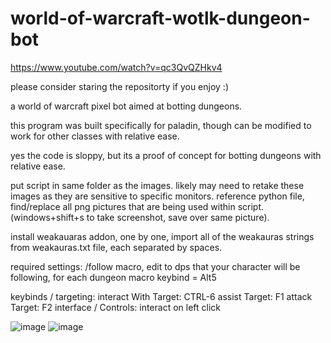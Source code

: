 # world-of-warcraft-wotlk-dungeon-bot

https://www.youtube.com/watch?v=qc3QvQZHkv4

please consider staring the repositorty if you enjoy :)

a world of warcraft pixel bot aimed at botting dungeons.

this program was built specifically for paladin, though can be modified to work for other classes with relative ease.

yes the code is sloppy, but its a proof of concept for botting dungeons with relative ease.

put script in same folder as the images. likely may need to retake these images as they are sensitive to specific monitors.
reference python file, find/replace all png pictures that are being used within script. (windows+shift+s to take screenshot, save over same picture).

install weakauaras addon, one by one, import all of the weakauras strings from weakauras.txt file, each separated by spaces.

required settings:
  /follow macro, edit to dps that your character will be following, for each dungeon
  macro keybind = Alt5
  
  keybinds / targeting:
    interact With Target: CTRL-6
    assist Target: F1
    attack Target: F2
  interface / Controls:
    interact on left click
  
![image](https://user-images.githubusercontent.com/95959417/198861122-0e000cb5-4553-4466-98c8-bdd01f550a0d.png)
![image](https://user-images.githubusercontent.com/95959417/198861184-c18ddd87-f51f-48c3-9f7b-d2c3512f389a.png)

